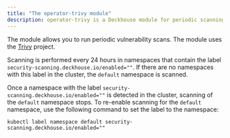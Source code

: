 ```yaml
---
title: "The operator-trivy module"
description: operator-trivy is a Deckhouse module for periodic scanning for vulnerabilities in a Kubernetes cluster.
---
```


The module allows you to run periodic vulnerability scans. The module uses the [Trivy](https://github.com/aquasecurity/trivy) project.

Scanning is performed every 24 hours in namespaces that contain the label `security-scanning.deckhouse.io/enabled=""`.
If there are no namespaces with this label in the cluster, the `default` namespace is scanned.

Once a namespace with the label `security-scanning.deckhouse.io/enabled=""` is detected in the cluster, scanning of the `default` namespace stops.
To re-enable scanning for the `default` namespace, use the following command to set the label to the namespace:

```shell
kubectl label namespace default security-scanning.deckhouse.io/enabled=""
```
